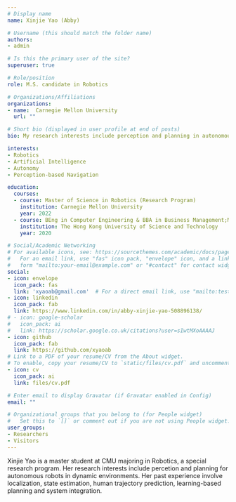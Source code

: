 ```yaml
---
# Display name
name: Xinjie Yao (Abby)

# Username (this should match the folder name)
authors:
- admin

# Is this the primary user of the site?
superuser: true

# Role/position
role: M.S. candidate in Robotics

# Organizations/Affiliations
organizations:
- name:  Carnegie Mellon University
  url: ""

# Short bio (displayed in user profile at end of posts)
bio: My research interests include perception and planning in autonomous mobile robots.

interests:
- Robotics
- Artificial Intelligence
- Autonomy 
- Perception-based Navigation

education:
  courses:
  - course: Master of Science in Robotics (Research Program)
    institution: Carnegie Mellon University
    year: 2022
  - course: BEng in Computer Engineering & BBA in Business Management;Minor in Robotics
    institution: The Hong Kong University of Science and Technology
    year: 2020

# Social/Academic Networking
# For available icons, see: https://sourcethemes.com/academic/docs/page-builder/#icons
#   For an email link, use "fas" icon pack, "envelope" icon, and a link in the
#   form "mailto:your-email@example.com" or "#contact" for contact widget.
social:
- icon: envelope
  icon_pack: fas
  link: 'xyaoab@gmail.com'  # For a direct email link, use "mailto:test@example.org".
- icon: linkedin
  icon_pack: fab
  link: https://www.linkedin.com/in/abby-xinjie-yao-508896138/
# - icon: google-scholar
#   icon_pack: ai
#   link: https://scholar.google.co.uk/citations?user=sIwtMXoAAAAJ
- icon: github
  icon_pack: fab
  link: https://github.com/xyaoab
# Link to a PDF of your resume/CV from the About widget.
# To enable, copy your resume/CV to `static/files/cv.pdf` and uncomment the lines below.
- icon: cv
  icon_pack: ai
  link: files/cv.pdf

# Enter email to display Gravatar (if Gravatar enabled in Config)
email: ""

# Organizational groups that you belong to (for People widget)
#   Set this to `[]` or comment out if you are not using People widget.
user_groups:
- Researchers
- Visitors
---
```


Xinjie Yao is a master student at CMU majoring in Robotics, a special research program. Her research interests include percetion and planning for autonomous robots in dynamic environments. Her past experience involve localization, state estimation, human trajectory prediction, learning-based planning and system integration.

